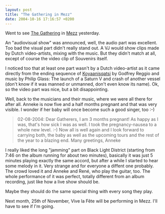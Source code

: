 ```yaml
---
layout: post
title: "The Gathering in Mezz"
date: 2004-10-16 17:16:57 +0200
---
```


Went to see [The Gathering](http://www.gathering.nl/) in
[Mezz](http://www.mezz.nl/) yesterday.

An "audiovisual show" was announced, well, the audio part was excellent. Too
bad the visual part didn't really stand out. A VJ would show clips made by
Dutch video-artists, mixing with the music. But they didn't match at all,
except of course the video clip of Souvenirs itself.

I noticed too that at least one part wasn't by a Dutch video-artist as it came
directly from the ending sequence of
[Koyaanisqatsi](http://imdb.com/title/tt0085809/) by Godfrey Reggio and music
by Philip Glass: The launch of a Saturn V and crash of another vessel (don't
know if it was manned or unmanned, don't even know its name). Ok, so the video
part was nice, but a bit disappointing.

Well, back to the musicians and their music, where we were all there for after
all. Anneke is now five and a half months pregnant and that was very visible. I
wonder if her baby will once become such a good singer, too :-)

> 02-08-2004: Dear Gatherers, I am 3 months pregnant! As happy as I was, that's
> how sick I was as well. I took the pregnancy-nausea to a whole new level. :-)
> Now all is well again and I look forward to carrying both, the baby as well
> as the upcoming tours and the rest of the year to a blazing end. Many
> greetings, Anneke

I really liked the long "jamming" part on Black Light District (starting from
7:46 on the album running for about two minutes), basically it was just 5
minutes playing exactly the same accord, but after a while I started to hear
some melody in it. Very strange and for everyone a diffent one probably. The
crowd loved it and Anneke and René, who play the guitar, too. The whole
performance of it was perfect, totally different from an album recording, just
like how a live show should be.

Maybe they should do the same special thing with every song they play.

Next month, 25th of November, Vive la Fête will be performing in Mezz. I'll
have to see if I'm going.
